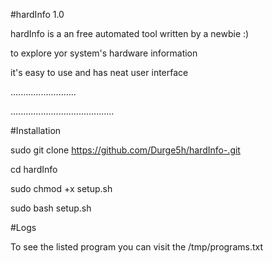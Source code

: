 #hardInfo 1.0

hardInfo is a an free automated tool  written by a newbie :) 

to explore yor system's hardware information

it's easy to use and has neat user interface

..........................

.........................................

#Installation

sudo git clone https://github.com/Durge5h/hardInfo-.git

cd hardInfo

sudo chmod +x setup.sh

sudo bash setup.sh  

#Logs

To see the listed program you can visit the /tmp/programs.txt
